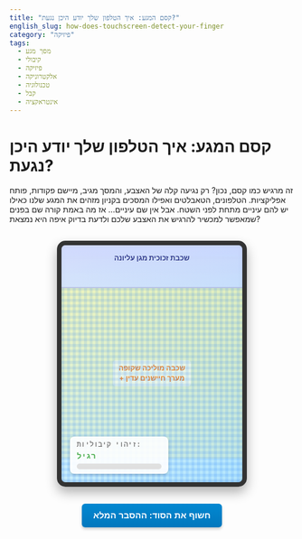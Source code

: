 ```yaml
---
title: "קסם המגע: איך הטלפון שלך יודע היכן נגעת?"
english_slug: how-does-touchscreen-detect-your-finger
category: "פיזיקה"
tags:
  - מסך מגע
  - קיבולי
  - פיזיקה
  - אלקטרוניקה
  - טכנולוגיה
  - קבל
  - אינטראקציה
---
```

<h1>קסם המגע: איך הטלפון שלך יודע היכן נגעת?</h1>

<p>זה מרגיש כמו קסם, נכון? רק נגיעה קלה של האצבע, והמסך מגיב, מיישם פקודות, פותח אפליקציות. הטלפונים, הטאבלטים ואפילו המסכים בקניון מזהים את המגע שלנו כאילו יש להם עיניים מתחת לפני השטח. אבל אין שם עיניים... אז מה באמת קורה שם בפנים שמאפשר למכשיר להרגיש את האצבע שלכם ולדעת בדיוק איפה היא נמצאת?</p>

<!-- Interactive Application -->
<div id="touchscreen-simulator">
    <div class="layer glass-layer">שכבת זכוכית מגן עליונה</div>
    <div class="layer conductor-layer">
        <div class="conductor-grid-label">שכבה מוליכה שקופה<br>+ מערך חיישנים עדין</div>
    </div>
    <div class="electric-field"></div> <!-- Visual representation of the electric field -->
    <div class="finger"></div> <!-- Represents the user's finger/cursor -->
    <div class="capacitance-meter">
        <p>זיהוי קיבוליות:</p>
        <div id="capacitance-value">רגיל</div>
        <div class="capacitance-bar">
            <div class="capacitance-fill"></div>
        </div>
    </div>
</div>

<button id="toggle-explanation">חשוף את הסוד: ההסבר המלא</button>

<!-- Hidden Explanation -->
<div id="explanation" style="display: none;">
    <h2>מאחורי הקלעים: הכירו את מסך המגע הקיבולי</h2>

    <h3>למה המסך מגיב לכם ולא לכפפה שלכם? מסך קיבולי מול אחרים</h3>
    <p>מסך מגע קיבולי הוא המוח שמאחורי רוב מסכי המגע המודרניים שאתם פוגשים יום-יום. סודו טמון בניצול התכונות החשמליות של גוף האדם. בניגוד למסכים ישנים יותר (התנגדותיים, שהגיבו ללחץ), מסכים קיבוליים "מרגישים" שינויים חשמליים בסביבתם. זו הסיבה שהם עובדים מצוין עם אצבע חשופה (שהיא מוליכה למחצה) אבל לרוב לא יגיבו לעט פלסטיק פשוט או לכפפה שאינה מוליכה.</p>

    <h3>שכבות של טכנולוגיה: מבנה המסך הקיבולי</h3>
    <p>דמיינו את המסך שלכם כמבנה רב-שכבתי סופר-דק ושקוף לגמרי:
        <ul>
            <li>**שכבת הגנה חיצונית (זכוכית):** החומה הראשונה, לרוב מזכוכית עמידה בפני שריטות ושברים (כמו גורילה גלאס). היא מגינה על הטכנולוגיה שמתחתיה.</li>
            <li>**שכבה מוליכה שקופה (ITO):** זוהי הלב של המסך הקיבולי. היא עשויה מחומרים כמו ITO (אינדיום טין אוקסיד), שהוא גם שקוף וגם מוליך חשמל. על גבי שכבה זו מונח מערך בלתי נראה לעין של אלקטרודות או "חיישני מגע" זעירים.</li>
            <li>**שכבות פנימיות נוספות:** מתחת לשכבה המוליכה יש את שכבת ה-LCD או ה-OLED שמייצרת את התמונה שאנו רואים, ועוד שכבות אלקטרוניקה.</li>
        </ul>
    </p>

    <h3>השדה החשמלי הבלתי נראה מעל המסך</h3>
    <p>האלקטרוניקה החכמה של המכשיר מפעילה זרם חשמלי זעיר ורציף בשכבה המוליכה. זה יוצר סוג של "שדה חשמלי" או "רשת אלקטרומגנטית" עדינה ועקבית המרחפת ממש מעל פני המסך, עוד לפני שנגעתם.</p>

    <h3>קבל וקיבוליות: המושגים שצריך להכיר</h3>
    <p>**קבל** הוא כמו "סוללה קטנה" שיכולה לאגור מטען חשמלי בשדה חשמלי. הוא מורכב בדרך כלל משני מוליכים המופרדים על ידי מבודד. **קיבוליות** היא מדד ליכולת של הקבל הזה לאגור מטען. המסך הקיבולי מתנהג כמו מערך עצום של קבלים זעירים.</p>

    <h3>רגע המגע: איך האצבע משנה את הכל?</h3>
    <p>זוכרים שאמרנו שגוף האדם מוליך חשמל? כאשר אתם נוגעים במסך, האצבע שלכם מפריעה לשדה החשמלי העדין שמעליו. היא למעשה מתנהגת כמוליך נוסף שנכנס לתמונה. האצבע "מושכת" אליה זרם חשמלי קטן מאוד מהשכבה המוליכה בנקודת המגע. ההפרעה הזו גורמת לשינוי מקומי ומדיד ב**קיבוליות** של החיישנים שנמצאים ממש מתחת לנקודה שבה נגעתם. ככל שהמגע "טוב" יותר (למשל, לא דרך כפפה עבה), השינוי בקיבוליות יהיה גדול יותר.</p>

    <h3>חיישנים חוקרים: מדידת השינוי בקיבוליות</h3>
    <p>מערך החיישנים בשכבה המוליכה מתוכנן כך שהוא יכול למדוד את הקיבוליות בכל נקודה או אזור ברשת. מעבדים מהירים במכשיר סורקים את כל החיישנים הללו בקצב מסחרר (מאות פעמים בשנייה!). ברגע שהם מזהים שבאזור מסוים יש עלייה פתאומית בקיבוליות, הם מבינים שזו נקודת מגע.</p>

    <h3>ניתוח מדויק: פענוח המיקום וזיהוי מולטי-טאץ'</h3>
    <p>התוכנה של המכשיר מקבלת מפה של שינויי הקיבוליות מכל רחבי המסך. היא מנתחת את הנתונים הללו (איפה השינוי הכי גדול? אילו חיישנים שכנים מראים שינוי קטן יותר?) ומשתמשת באלגוריתמים כדי לחשב במדויק את נקודת המגע, אפילו אם היא בין חיישנים. טכנולוגיה זו מאפשרת גם לזהות ולעקוב אחר מספר נגיעות בו זמנית (מולטי-טאץ'), כיוון שהיא מזהה שינויים בקיבוליות במספר מיקומים שונים על המסך.</p>

    <h3>יתרונות ואיפה תפגשו את הטכנולוגיה הזו?</h3>
    <p>מסכים קיבוליים הם הפתרון הפופולרי ביותר בזכות עמידותם (אין חלקים שצריכים לנוע), שקיפותם המעולה, רגישותם הגבוהה למגע קל, והיכולת שלהם לתמוך במולטי-טאץ'. תמצאו אותם בכל סמארטפון וטאבלט עדכני, במסכי מחשב רבים, קיוסקים אינטראקטיביים, מערכות מולטימדיה ברכב ועוד. הם הפכו את האינטראקציה שלנו עם טכנולוגיה לאינטואיטיבית ומהירה יותר.</p>
</div>

<style>
    #touchscreen-simulator {
        position: relative;
        width: 320px; /* Slightly wider for better feel */
        height: 420px; /* Slightly taller */
        border: 8px solid #333; /* Thicker, darker border */
        border-radius: 15px; /* Rounded corners for device look */
        margin: 30px auto;
        overflow: hidden;
        background: linear-gradient(to bottom right, #e0f7fa, #b3e5fc); /* Subtle background gradient */
        cursor: none; /* Hide default cursor */
        box-shadow: 0 10px 20px rgba(0, 0, 0, 0.3), /* Deeper shadow */
                    inset 0 0 10px rgba(0, 0, 0, 0.1); /* Inner shadow */
        touch-action: none; /* Prevent default touch actions like scrolling */
    }

    .layer {
        position: absolute;
        width: 100%;
        left: 0;
        padding: 15px 10px; /* More padding */
        box-sizing: border-box;
        font-size: 0.9em; /* Slightly larger font */
        color: #1a237e; /* Darker, more defined color */
        text-align: center;
        opacity: 0.9; /* More opaque */
        font-weight: bold;
        text-shadow: 0 1px 1px rgba(255, 255, 255, 0.5); /* Subtle text shadow */
    }

    .glass-layer {
        top: 0;
        height: 18%; /* Adjust height */
        background: linear-gradient(to bottom, rgba(200, 200, 255, 0.7), rgba(200, 200, 255, 0.4)); /* Gradient */
        border-bottom: 2px solid rgba(0, 0, 0, 0.1); /* More defined border */
        z-index: 3; /* Ensure glass is on top */
    }

    .conductor-layer {
        top: 18%; /* Starts immediately below glass */
        height: 72%; /* Covers most of the interaction area */
        background: linear-gradient(to bottom, rgba(255, 241, 118, 0.5), rgba(255, 241, 118, 0.2)); /* Yellowish gradient */
        display: flex;
        justify-content: center;
        align-items: center;
        color: #f57f17; /* Orange color for contrast */
        z-index: 1; /* Below electric field */
        overflow: hidden; /* Keep grid inside */
    }

    .conductor-grid-label {
        background-color: rgba(255, 255, 255, 0.5); /* Slightly visible label background */
        padding: 5px 10px;
        border-radius: 5px;
        text-align: center;
        line-height: 1.4;
    }


     /* Visual representation of the electric field */
    .electric-field {
        position: absolute;
        top: 18%; /* Starts below glass */
        left: 0;
        width: 100%;
        height: 82%; /* Covers conductor and area above it */
        /* Initial state: Subtle field lines */
        background: repeating-linear-gradient(0deg, rgba(0, 100, 255, 0.1), rgba(0, 100, 255, 0.1) 5px, transparent 5px, transparent 10px),
                    repeating-linear-gradient(90deg, rgba(0, 100, 255, 0.1), rgba(0, 100, 255, 0.1) 5px, transparent 5px, transparent 10px);
        pointer-events: none; /* Allows clicks/touches to pass through */
        z-index: 2; /* Between conductor and glass */
        transition: background 0.3s ease-out; /* Smooth transition for field change */
    }

    /* Visual effect when field is affected */
    .electric-field.affected {
        /* Highlight the affected area with a radial gradient */
        background: radial-gradient(circle 150px at var(--field-affect-x) var(--field-affect-y), rgba(255, 100, 0, 0.6), rgba(255, 165, 0, 0.3) 50%, rgba(0, 100, 255, 0) 80%),
                    /* Keep subtle base grid */
                    repeating-linear-gradient(0deg, rgba(0, 100, 255, 0.1), rgba(0, 100, 255, 0.1) 5px, transparent 5px, transparent 10px),
                    repeating-linear-gradient(90deg, rgba(0, 100, 255, 0.1), rgba(0, 100, 255, 0.1) 5px, transparent 5px, transparent 10px);
         animation: fieldPulse 1s infinite alternate ease-in-out; /* Subtle pulse effect */
    }

    @keyframes fieldPulse {
        0% { opacity: 1; }
        100% { opacity: 0.8; }
    }

    .finger {
        position: absolute;
        width: 40px; /* Larger finger visual */
        height: 40px;
        background: radial-gradient(circle, rgba(255, 100, 100, 0.8) 0%, rgba(255, 0, 0, 0.6) 50%, rgba(255, 0, 0, 0) 80%); /* Red gradient for depth */
        border-radius: 50%;
        transform: translate(-50%, -50%); /* Center the finger on the cursor position */
        pointer-events: none; /* Make finger non-interactive itself */
        z-index: 10; /* Make sure finger is on top */
        display: none; /* Initially hidden */
        box-shadow: 0 0 15px rgba(255, 100, 0, 0.5); /* Subtle glow */
        transition: transform 0.1s ease-out; /* Smooth finger movement */
    }

     .finger.touching {
         animation: pulseGlow 1.5s infinite ease-in-out; /* Pulse animation when touching */
     }

     @keyframes pulseGlow {
         0% { box-shadow: 0 0 10px rgba(255, 100, 0, 0.5); opacity: 1; }
         50% { box-shadow: 0 0 25px rgba(255, 50, 0, 0.8); opacity: 0.9; }
         100% { box-shadow: 0 0 10px rgba(255, 100, 0, 0.5); opacity: 1; }
     }

    .capacitance-meter {
        position: absolute;
        bottom: 15px; /* Adjusted position */
        left: 15px; /* Adjusted position */
        background-color: rgba(255, 255, 255, 0.9);
        padding: 8px 12px; /* More padding */
        border-radius: 8px;
        font-size: 1em; /* Slightly larger */
        z-index: 5;
        box-shadow: 0 2px 5px rgba(0, 0, 0, 0.2);
        min-width: 150px; /* Ensure enough space */
        text-align: left;
        font-family: 'Courier New', Courier, monospace; /* Monospaced font for meter */
    }

    .capacitance-meter p {
        margin: 0 0 5px 0;
        font-size: 0.9em;
        color: #555;
    }

    #capacitance-value {
        font-weight: bold;
        color: #4caf50; /* Default green */
        transition: color 0.3s ease-out; /* Smooth color transition */
        min-height: 1.2em; /* Prevent layout shift */
    }

    #capacitance-value.changed {
        color: #f44336; /* Red when changed */
        animation: textGlow 1s infinite alternate; /* Subtle text glow */
    }

    @keyframes textGlow {
        0% { text-shadow: 0 0 2px rgba(244, 67, 54, 0.5); }
        100% { text-shadow: 0 0 6px rgba(244, 67, 54, 0.8); }
    }

    .capacitance-bar {
        width: 100%;
        height: 10px;
        background-color: #e0e0e0;
        border-radius: 5px;
        overflow: hidden;
        margin-top: 5px;
    }

    .capacitance-fill {
        height: 100%;
        width: 0%; /* Start empty */
        background: linear-gradient(to right, #4caf50, #81c784); /* Green gradient */
        transition: width 0.4s ease-out; /* Smooth fill animation */
    }

    .capacitance-value.changed + .capacitance-bar .capacitance-fill {
         background: linear-gradient(to right, #f44336, #e57373); /* Red gradient when changed */
    }


    #explanation {
        margin-top: 30px; /* More space */
        padding: 20px; /* More padding */
        border: 1px solid #b0bec5; /* Softer border */
        border-radius: 8px;
        background-color: #eceff1; /* Softer background */
        box-shadow: 0 2px 5px rgba(0, 0, 0, 0.1);
        line-height: 1.6; /* Improved readability */
    }

    #explanation h2, #explanation h3 {
        color: #004d40; /* Dark teal color */
        margin-top: 15px;
        margin-bottom: 8px;
        border-bottom: 1px solid #cfd8dc; /* Subtle separator */
        padding-bottom: 4px;
    }

    #explanation h2 {
         font-size: 1.5em;
    }
     #explanation h3 {
         font-size: 1.2em;
     }


    #explanation ul {
        list-style: disc;
        margin-left: 25px;
        padding-left: 0;
        margin-bottom: 15px;
    }
     #explanation li {
         margin-bottom: 8px;
     }

    button {
        display: block;
        margin: 30px auto; /* More space */
        padding: 12px 20px; /* Larger button */
        font-size: 1.1em; /* Larger font */
        cursor: pointer;
        background: linear-gradient(to bottom, #0288d1, #0277bd); /* Gradient button */
        color: white;
        border: none;
        border-radius: 6px;
        box-shadow: 0 3px 5px rgba(0, 0, 0, 0.2);
        transition: all 0.3s ease; /* Smooth transitions */
        font-weight: bold;
    }

    button:hover {
        background: linear-gradient(to bottom, #0277bd, #01579b);
        box-shadow: 0 4px 8px rgba(0, 0, 0, 0.3);
        transform: translateY(-1px); /* Subtle lift effect */
    }
     button:active {
         background: #01579b;
         box-shadow: 0 1px 3px rgba(0, 0, 0, 0.2);
         transform: translateY(0);
     }
</style>

<script>
    const simulator = document.getElementById('touchscreen-simulator');
    const finger = simulator.querySelector('.finger');
    const capacitanceValue = document.getElementById('capacitance-value');
    const capacitanceFill = simulator.querySelector('.capacitance-fill'); // Get the fill element
    const electricField = simulator.querySelector('.electric-field');
    const explanation = document.getElementById('explanation');
    const toggleButton = document.getElementById('toggle-explanation');

    let isTouchingFieldArea = false; // Flag to track if finger is over the conductor/field area
    const fieldAreaStartRatio = 0.18; // Corresponds to the top % of the field element

    // Show finger cursor when mouse enters simulator
    simulator.addEventListener('mouseenter', () => {
        finger.style.display = 'block';
    });

    // Hide finger cursor when mouse leaves simulator
    simulator.addEventListener('mouseleave', () => {
        finger.style.display = 'none';
        resetSimulationState();
    });

    // Update finger position and check touch on mouse/touch move
    simulator.addEventListener('mousemove', (e) => {
        updateFingerPosition(e.clientX, e.clientY);
        checkTouchState();
    });

    simulator.addEventListener('touchmove', (e) => {
         if (e.touches.length > 0) {
            e.preventDefault(); // Prevent scrolling
            updateFingerPosition(e.touches[0].clientX, e.touches[0].clientY);
            checkTouchState();
            finger.style.display = 'block'; // Ensure finger is visible on touch
         }
    }, { passive: false });

     simulator.addEventListener('touchstart', (e) => {
         if (e.touches.length > 0) {
             updateFingerPosition(e.touches[0].clientX, e.touches[0].clientY);
             checkTouchState();
             finger.style.display = 'block';
         }
     }, { passive: false });

      simulator.addEventListener('touchend', (e) => {
         // Check if *all* touches are lifted
         if (e.touches.length === 0) {
             resetSimulationState();
             finger.style.display = 'none'; // Hide finger after last touch ends
         }
     });

    function updateFingerPosition(clientX, clientY) {
        const rect = simulator.getBoundingClientRect();
        const x = clientX - rect.left;
        const y = clientY - rect.top;

        // Keep finger within simulator bounds slightly for visual clarity
        const boundedX = Math.max(0, Math.min(x, rect.width));
        const boundedY = Math.max(0, Math.min(y, rect.height));

        finger.style.left = boundedX + 'px';
        finger.style.top = boundedY + 'px';

        // Update CSS variables for affected field - position relative to the electric-field element
        // Calculate position relative to the simulator first
        const fieldX_relative_to_simulator = boundedX;
        const fieldY_relative_to_simulator = boundedY;

        // Get the actual top position of the electric-field div relative to simulator
        const simulatorHeight = rect.height;
        const fieldAreaTop_pixels = simulatorHeight * fieldAreaStartRatio;

        // Calculate finger position relative to the *top of the electric-field div*
        const fingerY_relative_to_field = fieldY_relative_to_simulator - fieldAreaTop_pixels;

        // Calculate percentage for CSS variables, relative to the field's dimensions
        const fieldRect = electricField.getBoundingClientRect(); // Get actual dimensions
        const fieldWidth = fieldRect.width; // Should be simulator width
        const fieldHeight = fieldRect.height; // Should be simulator height * (1 - fieldAreaStartRatio)

        const fieldAffectX_percent = (fieldX_relative_to_simulator / fieldWidth) * 100;
        const fieldAffectY_percent = (fingerY_relative_to_field / fieldHeight) * 100;


        electricField.style.setProperty('--field-affect-x', fieldAffectX_percent + '%');
        electricField.style.setProperty('--field-affect-y', fieldAffectY_percent + '%');
    }

    function checkTouchState() {
        // Check if the finger visual is over the 'electric-field' area
        // This area starts at fieldAreaStartRatio from the simulator's top
        const simulatorRect = simulator.getBoundingClientRect();
        const fingerY_relative_to_simulator_top = finger.offsetTop; // Get finger position relative to simulator top

        const fieldAreaTop_pixels = simulatorRect.height * fieldAreaStartRatio;


        // We consider it "touching" the interactive layer if the finger center is below the glass layer boundary
        const currentlyTouchingField = fingerY_relative_to_simulator_top >= fieldAreaTop_pixels;


        if (currentlyTouchingField && !isTouchingFieldArea) {
            // Transition from not touching to touching
            isTouchingFieldArea = true;
            capacitanceValue.textContent = 'מגע זוהה! (קיבוליות השתנתה)'; // Updated text
            capacitanceValue.classList.add('changed');
            electricField.classList.add('affected');
            finger.classList.add('touching'); // Add touching class to finger visual
            capacitanceFill.style.width = '100%'; // Fill the bar

        } else if (!currentlyTouchingField && isTouchingFieldArea) {
            // Transition from touching to not touching
            resetSimulationState();
        }
         // If currentlyTouchingField is true and isTouchingFieldArea is true, stay in the touching state.
         // If currentlyTouchingField is false and isTouchingFieldArea is false, stay in the non-touching state.
    }

    function resetSimulationState() {
         isTouchingFieldArea = false;
         capacitanceValue.textContent = 'רגיל (אין שינוי)'; // Updated text
         capacitanceValue.classList.remove('changed');
         electricField.classList.remove('affected');
         finger.classList.remove('touching'); // Remove touching class from finger
         capacitanceFill.style.width = '0%'; // Empty the bar
    }


    // Toggle explanation visibility
    toggleButton.addEventListener('click', () => {
        const isHidden = explanation.style.display === 'none';
        explanation.style.display = isHidden ? 'block' : 'none';
        toggleButton.textContent = isHidden ? 'הסתר את ההסבר' : 'חשוף את הסוד: ההסבר המלא'; // Updated button text
    });

    // Initial state setup
    resetSimulationState(); // Ensure initial state is clean
    finger.style.display = 'none'; // Hide finger initially
</script>
```